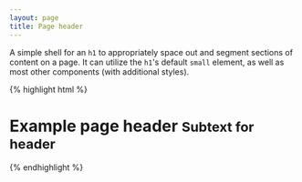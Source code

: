 ```yaml
---
layout: page
title: Page header
---
```


A simple shell for an `h1` to appropriately space out and segment sections of content on a page. It can utilize the `h1`'s default `small` element, as well as most other components (with additional styles).

{% highlight html %}
<div class="page-header">
  <h1>Example page header <small>Subtext for header</small></h1>
</div>
{% endhighlight %}
